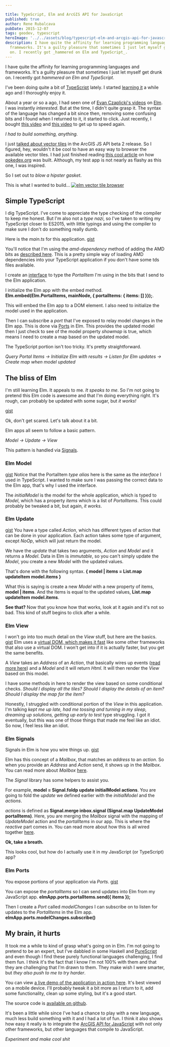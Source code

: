```yaml
---

title: TypeScript, Elm and ArcGIS API for JavaScript
published: true
author: Rene Rubalcava
pubDate: 2015-12-07
tags: geodev, typescript
heroImage: '../../assets/blog/typescript-elm-and-arcgis-api-for-javascript/images/ts-elm-esrijs4.png'
description: I have quite the affinity for learning programming languages and
  frameworks. It's a guilty pleasure that sometimes I just let myself get drunk
  on. I recently got _hammered on Elm and TypeScript_.
---
```


I have quite the affinity for learning programming languages and frameworks.
It's a guilty pleasure that sometimes I just let myself get drunk on. I recently
got _hammered on Elm and TypeScript_.

I've been doing quite a bit of [TypeScript](http://typescript-tacos.com/)
lately. I started [learning it](http://odoe.net/blog/tag/typescript/) a while
ago and I thoroughly enjoy it.

About a year or so a ago, I had seen one of
[Evan Czaplicki's videos](https://www.youtube.com/user/eZap3) on
[Elm](http://elm-lang.org/). I was instantly _interested_. But at the time, I
didn't quite grasp it. The syntax of the language has changed a bit since then,
removing some confusing bits and I found when I returned to it, it started to
click. Just recently, I bought [this video](https://pragmaticstudio.com/elm) and
[this video](https://pragmaticstudio.com/elm-signals) to get up to speed again.

_I had to build something, anything._

I just
[talked about vector tiles](http://odoe.net/blog/vector-tiles-in-arcgis-js-api/)
in the ArcGIS JS API beta 2 release. So I figured, hey, wouldn't it be cool to
have an easy way to browser the available vector tiles. I had just finished
reading
[this cool article](http://www.pocketjavascript.com/blog/2015/11/23/introducing-pokedex-org)
on how [pokedex.org](https://www.pokedex.org/) was built. Although, my test app
is not nearly as flashy as this one, I was inspired.

So I set out to _blow a hipster gasket_.

This is what I wanted to build...
[![elm vector tile browser](../../assets/blog/typescript-elm-and-arcgis-api-for-javascript/images/vt-browser-sm.gif)](http://odoe.net/blog/wp-content/uploads/vt-browser-sm.gif)

## Simple TypeScript

I dig TypeScript. I've come to appreciate the type checking of the compiler to
keep me honest. But I'm also not a _type nazi_, so I've taken to writing my
TypeScript closer to ES2015, with little typings and using the compiler to make
sure I don't do something really dumb.

Here is the _main.ts_ for this application.
[gist](https://gist.github.com/odoe/89ca70d4a307eeeb6ea0)

You'll notice that I'm using the _amd-dependency_ method of adding the AMD bits
as
[described here](https://www.sitepen.com/blog/2013/12/31/definitive-guide-to-typescript/).
This is a pretty simple way of loading AMD dependencies into your TypeScript
application if you don't have some tds files available.

I create an
[interface](https://github.com/Microsoft/TypeScript-Handbook/blob/master/pages/Interfaces.md)
to type the _PortalItem_ I'm using in the bits that I send to the Elm
application.

I initialize the Elm app with the embed method. **Elm.embed(Elm.PortalItems,
mainNode, { portalItems: { items: [] }});**.

This will embed the Elm app to a DOM element. I also need to initialize the
model used in the application.

Then I can subscribe a _port_ that I've exposed to relay model changes in the
Elm app. This is done via [Ports](http://elm-lang.org/guide/interop) in Elm.
This provides the updated model then I just check to see of the model property
_showmap_ is true, which means I need to create a map based on the updated
model.

The TypeScript portion isn't too tricky. It's pretty straightforward.

_Query Portal Items -> Initialize Elm with results -> Listen for Elm updates ->
Create map when model updated_

## The bliss of Elm

I'm still learning Elm. It appeals to me. _It speaks to me_. So I'm not going to
pretend this Elm code is awesome and that I'm doing everything right. It's
rough, can probably be updated with some sugar, but _it works!_

[gist](https://gist.github.com/odoe/849a8d8d7b9b9e61715a)

Ok, don't get scared. Let's talk about it a bit.

Elm apps all seem to follow a basic pattern.

_Model -> Update -> View_

This pattern is handled via [Signals](http://elm-lang.org/guide/reactivity).

### Elm Model

[gist](https://gist.github.com/odoe/f6648e52546535618fc4) Notice that the
PortalItem _type alias_ here is the same as the _interface_ I used in
TypeScript. I wanted to make sure I was passing the correct data to the Elm app,
that's why I used the interface.

The _initialModel_ is the model for the whole application, which is typed to
_Model_, which has a property _items_ which is a list of _PortalItems_. This
could probably be tweaked a bit, but again, _it works_.

### Elm Update

[gist](https://gist.github.com/odoe/f9ba1e03ef419a9a9d02) You have a type called
_Action_, which has different types of action that can be done in your
application. Each action takes some type of argument, except _NoOp_, which will
just return the model.

We have the _update_ that takes two arguments, _Action_ and _Model_ and it
returns a _Model_. Data in Elm is _immutable_, so you can't simply update the
_Model_, you create a new _Model_ with the updated values.

That's done with the following syntax. **{ model | items = List.map updateItem
model.items }**

What this is saying is create a new _Model_ with a new property of items,
**model | items**. And the items is equal to the updated values, **List.map
updateItem model.items**.

**See that?** Now that you know how that works, look at it again and it's not so
bad. This kind of stuff begins to click after a while.

### Elm View

I won't go into too much detail on the _View_ stuff, but here are the basics.
[gist](https://gist.github.com/odoe/daf45cdbcc43df40c7e0) Elm uses a
[virtual DOM, which makes it fast](http://elm-lang.org/blog/blazing-fast-html)
like some other frameworks that also use a virtual DOM. I won't get into if it
is actually faster, but you get the same benefits.

A _View_ takes an _Address_ of an _Action_, that basically wires up events
([read more here](https://github.com/evancz/elm-architecture-tutorial/#starting-the-program))
and a _Model_ and it will return _Html_. It will then render the _View_ based on
this model.

I have some methods in here to render the view based on some conditional checks.
_Should I display all the tiles? Should I display the details of an item? Should
I display the map for the item?_

Honestly, I struggled with conditional portion of the _View_ in this
application. I'm talking _kept me up late, had me tossing and turning in my
sleep, dreaming up solutions, getting up early to test_ type struggling. I got
it eventually, but this was one of those things that made me feel like an idiot.
So now, I feel less like an idiot.

### Elm Signals

Signals in Elm is how you wire things up.
[gist](https://gist.github.com/odoe/6cd5728cc341ed1c9f93)

Elm has this concept of a _Mailbox_, that matches an _address_ to an _action_.
So when you provide an _Address_ and _Action_ send, it shows up in the
_Mailbox_. You can read more about _Mailbox_
[here](http://elm-lang.org/guide/reactivity#tasks).

The _Signal_ library has some helpers to assist you.

For example, **model = Signal.foldp update initialModel actions**. You are going
to fold the _update_ we defined earlier with the _initialModel_ and the
_actions_.

_actions_ is defined as **Signal.merge inbox.signal (Signal.map UpdateModel
portalItems)**. Here, you are merging the _Mailbox_ signal with the mapping of
_UpdateModel_ action and the _portalItems_ in our app. This is where the
_reactive_ part comes in. You can read more about how this is all wired together
[here](http://elm-lang.org/guide/reactivity).

**Ok, take a breath.**

This looks cool, but how do I actually use it in my JavaScript (or TypeScript)
app?

### Elm Ports

You expose portions of your application via _Ports_.
[gist](https://gist.github.com/odoe/b4867d2c7c3224e19e91)

You can expose the _portalItems_ so I can send updates into Elm from my
JavaScript app. **elmApp.ports.portalItems.send({ items });**

Then I create a _Port_ called _modelChanges_ I can subscribe on to listen for
updates to the _PortalItems_ in the Elm app.
**elmApp.ports.modelChanges.subscribe()**

## My brain, it hurts

It took me a while to kind of grasp what's going on in Elm. I'm not going to
pretend to be an expert, but I've dabbled in some Haskell and
[PureScript](http://odoe.net/blog/tag/purescript/) and even though I find these
purely functional languages challenging, I find them fun. I think it's the fact
that I know I'm not 100% with them and that they are challenging that I'm drawn
to them. They make wish I were smarter, but _they also push to me to try
harder_.

You can view
[a live demo of the application in action here](http://www.odoe.net/apps/portalbrowser/).
It's best viewed on a mobile device. I'll probably tweak it a bit more as I
return to it, add some functionality, clean up some styling, but it's a good
start.

The source code is
[available on github](https://github.com/odoe/portal-item-browser).

It's been a little while since I've had a chance to play with a new language,
much less build something with it and I had a lot of fun. I think it also shows
how easy it really is to integrate the
[ArcGIS API for JavaScript](https://developers.arcgis.com/javascript/beta/) with
not only other frameworks, but other languages that compile to JavaScript.

_Experiment and make cool shit_
